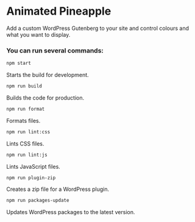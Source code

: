 # Animated Pineapple
Add a custom WordPress Gutenberg to your site and control colours and what you want to display.


### You can run several commands:

```bash 
npm start
```
Starts the build for development.

```bash 
npm run build
```
Builds the code for production.

```bash 
npm run format
```
Formats files.

```bash 
npm run lint:css
```
Lints CSS files.

```bash 
npm run lint:js
```
Lints JavaScript files.

```bash 
npm run plugin-zip
```
Creates a zip file for a WordPress plugin.

```bash 
npm run packages-update
```
Updates WordPress packages to the latest version.
